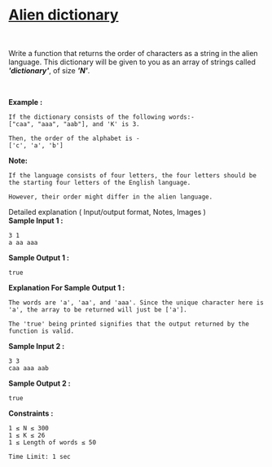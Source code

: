 <h1 _ngcontent-serverapp-c222="" class="problem-title zen-typo-subtitle-small"><a href="https://www.naukri.com/code360/problems/alien-dictionary_630423?leftPanelTabValue=PROBLEM"> Alien dictionary</a> </h1>
<p><br></p>

<p id="write-a-function-that-returns-the-order-of-characters-as-a-string-in-the-alien-language-this-dictionary-will-be-given-to-you-as-an-array-of-strings-called-dictionary-of-size-n">Write a function that returns the order of characters as a string in the alien language. This dictionary will be given to you as an array of strings called <em><strong>'dictionary'</strong></em>, of size <em><strong>'N'</strong></em>.</p>

<p><br></p>

<b id="example">Example :</b>

<pre><code>If the dictionary consists of the following words:-
["caa", "aaa", "aab"], and 'K' is 3.

Then, the order of the alphabet is -
['c', 'a', 'b']
</code></pre>

<b id="note">Note:</b>

<pre><code>If the language consists of four letters, the four letters should be the starting four letters of the English language. 

However, their order might differ in the alien language.
</code></pre>

</div><!----></div><div _ngcontent-serverapp-c225="" class="problem-other-details-container py-8 mt-16 closed ng-star-inserted" style=""><div _ngcontent-serverapp-c225="" class="problem-other-details-heading-section"><div _ngcontent-serverapp-c225="" class="problem-other-details-heading-left-section"><span _ngcontent-serverapp-c225="" class="problem-other-details-text zen-typo-subtitle-small"> Detailed explanation </span><span _ngcontent-serverapp-c225="" class="problem-other-details-subtext zen-typo-caption-medium"> ( Input/output format, Notes, Images ) </span></div><div _ngcontent-serverapp-c225="" class="problem-other-details-heading-right-section"><mat-icon _ngcontent-serverapp-c225="" role="img" fontset="zen-icon" fonticon="icon-chevron-down" class="mat-icon notranslate icon-chevron-down zen-icon mat-icon-no-color" aria-hidden="true" data-mat-icon-type="font" data-mat-icon-name="icon-chevron-down" data-mat-icon-namespace="zen-icon"></mat-icon></div></div><div _ngcontent-serverapp-c225="" disableselect="" imageoverlay="" class="problem-other-details prevent-select" style="display: none;"><b id="input-format">Input format :</b>

<pre><code>The first line contains two integers, 'N' and 'K', representing the alien dictionary's size and the standard dictionary's initial alphabet.

The second line contains 'N' single space-separated strings representing the words in the alien dictionary.
</code></pre>

<b id="output-format">Output Format :</b>

<pre><code>If your order is correct, the output will be true. Otherwise, it will be false.
</code></pre>

<b id="note">Note:</b>

<pre><code>You do not need to print anything; it has already been handled. Just implement the given functions.
</code></pre></div></div><!----><!----><div _ngcontent-serverapp-c225="" imageoverlay="" class="description mt-16 sample-cases border-radius-8 ng-star-inserted" style=""><b>Sample Input 1 :</b>

<pre><code>3 1
a aa aaa
</code></pre>

<b>Sample Output 1 :</b>

<pre><code>true
</code></pre>

<b>Explanation For Sample Output 1 :</b>

<pre><code>The words are 'a', 'aa', and 'aaa'. Since the unique character here is 'a', the array to be returned will just be ['a']. 

The 'true' being printed signifies that the output returned by the function is valid.
</code></pre>

<b>Sample Input 2 :</b>

<pre><code>3 3
caa aaa aab
</code></pre>

<b>Sample Output 2 :</b>

<pre><code>true
</code></pre>

<b>Constraints :</b>

<pre><code>1 ≤ N ≤ 300
1 ≤ K ≤ 26
1 ≤ Length of words ≤ 50

Time Limit: 1 sec
</code></pre>
</div><!----><!----><!----><!----><!----></div></ninjas-problems-ui-problem-details-tab-description></div>
